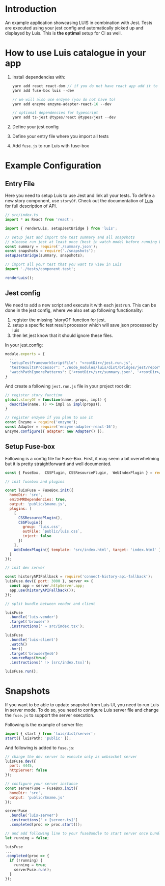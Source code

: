 # Introduction

An example application showcasing LUIS in combination with Jest.
Tests are executed using your jest config and automatically picked up and displayed by Luis. This is **the optimal** setup for CI as well.

# How to use Luis catalogue in your app

1. Install dependencies with:

   ```js
   yarn add react react-dom // if you do not have react app add it to dev
   yarn add fuse-box luis --dev

   // we will also use enzyme (you do not have to)
   yarn add enzyme enzyme-adapter-react-16 --dev

   // optional dependencies for typescript
   yarn add ts-jest @types/react @types/jest --dev
   ```
2. Define your jest config
3. Define your entry file where you import all tests
4. Add `fuse.js` to run Luis with fuse-box

# Example Configuration

## Entry File

Here you need to setup Luis to use Jest and link all your tests. To define a new story component, use `storyOf`. Check out the documentation of [Luis](https://github.com/tomitrescak/luis) for full description of API.

```js
// src/index.ts
import * as React from 'react';

import { renderLuis, setupJestBridge } from 'luis';

// setup jest and import the test summary and all snapshots
// pleease run jest at least once (best in watch mode) before running Luis
const summary = require('./summary.json');
const snapshots = require('./snapshots');
setupJestBridge(summary, snapshots);

// import all your test that you want to view in Luis
import './tests/component.test';

renderLuis();
```

## Jest config

We need to add a new script and execute it with each jest run. This can be done in the jest config, where we also set up following functionality:

1. register the missing 'storyOf' function for jest.
2. setup a specific test result processor which will save json processed by luis 
3. then let jest know that it should ignore these files. 

In your jest.config:

```js
module.exports = {
  ...
  "setupTestFrameworkScriptFile": "<rootDir>/jest.run.js",
  "testResultsProcessor": "./node_modules/luis/dist/bridges/jest/reporter",
  "watchPathIgnorePatterns": ['<rootDir>/src/summary.json', '<rootDir>/src/snapshots.js'],
}
```

And create a following `jest.run.js` file in your project root dir:

```js
// register story function
global.storyOf = function(name, props, impl) {
  describe(name, () => impl && impl(props));
}

// register enzyme if you plan to use it
const Enzyme = require('enzyme');
const Adapter = require('enzyme-adapter-react-16');
Enzyme.configure({ adapter: new Adapter() });
```

## Setup Fuse-box

Following is a config file for Fuse-Box.
First, it may seem a bit overwhelming but it is pretty straightforward and well documented. 

```js
const { FuseBox,  CSSPlugin, CSSResourcePlugin,  WebIndexPlugin } = require('fuse-box');

// init fusebox and plugins

const luisFuse = FuseBox.init({
  homeDir: 'src',
  emitHMRDependencies: true,
  output: 'public/$name.js',
  plugins: [
    [
      CSSResourcePlugin(),
      CSSPlugin({
        group: 'luis.css',
        outFile: `public/luis.css`,
        inject: false
      })
    ],
    WebIndexPlugin({ template: 'src/index.html', target: 'index.html' })
  ]
});

// init dev server

const historyAPIFallback = require('connect-history-api-fallback');
luisFuse.dev({ port: 3000 }, server => {
  const app = server.httpServer.app;
  app.use(historyAPIFallback());
});

// split bundle between vendor and client

luisFuse
  .bundle('luis-vendor')
  .target('browser')
  .instructions(' ~ src/index.tsx'); 

luisFuse
  .bundle('luis-client')
  .watch() 
  .hmr()
  .target('browser@es6')
  .sourceMaps(true)
  .instructions(' !> [src/index.tsx]'); 

luisFuse.run();
```

# Snapshots

If you want to be able to update snapshot from Luis UI, you need to run Luis in server mode. To do so, you need to configure Luis server file and change the `fuse.js` to support the server execution.

Following is the example of server file:
        
```ts
import { start } from 'luis/dist/server';
start({ luisPath: 'public' });       
```

And following is added to `fuse.js`:

```js
// change the dev server to execute only as websocket server
luisFuse.dev({
  port: 4445,
  httpServer: false
});

// configure your server instance
const serverFuse = FuseBox.init({
  homeDir: 'src',
  output: 'public/$name.js'
});

serverFuse
  .bundle('luis-server')
  .instructions(' > [server.ts]')
  .completed(proc => proc.start());

// and add following line to your fuseBundle to start server once bundling is completed
let running = false;

luisFuse
...
.completed(proc => { 
  if (!running) { 
    running = true;
    serverFuse.run(); 
  } 
});
```                                 
